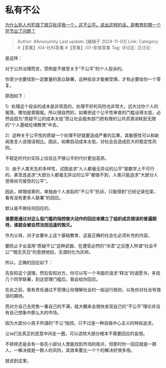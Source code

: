 # 私有不公
[为什么别人也犯错了就只批评我一个，这不公平。说出这样的话，是教育的哪一个环节出了问题？](https://www.zhihu.com/question/401780991/answer/22081433616)

> Author: #Anonymity
> Last update: [编辑于 2024-11-03]
> Link:
> Category: #【答集】/04-社科答集 #【答集】/01-家族答集 
> Tag: 
> 评论区:
> 泛讨论:

是这样：

对于公共治理而言，惯例是不接受关于“不公平”的个人投诉的。

你至少也要找到一定数量的民众联署，这种投诉才能被受理，才有必要给你一个答复。

原因如下：

1）处理这个投诉的成本是非常高的，处理不好的风险也非常大，远大过你个人的冤情，哪怕是窦娥冤。所以很自然的，如果把这个公平性审查的门槛设得太低，必然会因为“质疑不公的成本太低”而让社会服务部门把有限的公共资源消耗到无限的“个人基础伦理教育”中去。

2）这种关于公平性的质疑一个处理不好就要造成严重的后果，其敏感性可以和新闻发言人说错话相比。因此，如果启动成本太低，对社会会造成巨大的稳定性风险。

不稳定的代价实际上往往比不够公平的代价更加高昂。

3）由于人类天生的多样性，试图追求“人人都毫无异议的公平”是数学上不可行的，甚至连追求“大部分人都毫无异议的公平”都做不到，人类只能追求“大部分人觉得尚可接受的公平”。

因此，顺理成章的，单独由个人发起的“不公平”抗诉，只能得到“已经记录在案，看有没有更多人联署”的回应。

默认是不做任何回应的。

**谁要是通过对这么低门槛的指控做大动作的回应来建立了组织成员错误的普遍期待，谁就会被自然法则迅速的毁灭。**

作为父母，对子女要补上这个基础教育，这是正确的社会化必须补充的内容。

要防止子女滥用“质疑不公”这种武器，在遭受必然的“冷漠”之后堕入所谓“社会不公”“暗无天日”的思想地狱，无谓的化为灰烬。

所以，正确的回应如下：

先告知这个道理，然后告知对方，你可以写一个书面的请求“释法”的请愿书，多找几个同学联署，到达受理门槛后，我会给你回应。

在此之前，我有责任通过不受理让你理解社会的一般运行规则，以免你对社会有错误的期待。

而对方自己去兜售一番自己的不满，就大概率会很快发现自己的“不公平”理论并没有自己想象中那么大的市场。

因为大部分小孩子所谓的“不公“指控。只不过是一种自我中心主义的特权追求。

让ta们去真正的民意中间走一圈，可以滤除大部分根本不需要回应的妄想。

不排除还是会有一些在小部分人里能找到市场的观点，但那时你一回应就是一群人，一解决就是一群人的风险，其效率要比一个个的解决好很多倍。

就说到这里。